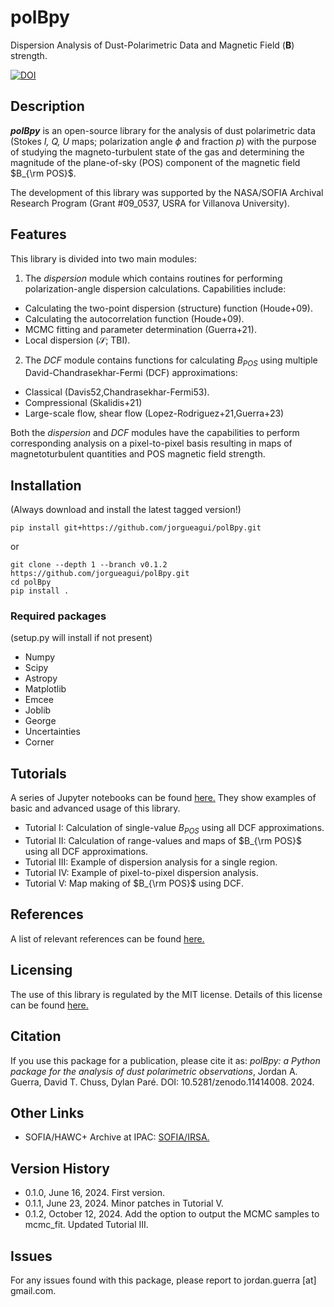 # polBpy
Dispersion Analysis of Dust-Polarimetric Data and Magnetic Field (**B**) strength.

[![DOI](https://zenodo.org/badge/DOI/10.5281/zenodo.11414008.svg)](https://doi.org/10.5281/zenodo.11414008)

## Description
***polBpy*** is an open-source library for the analysis of dust polarimetric data (Stokes *I, Q, U* maps; polarization angle $\phi$ and fraction *p*) with the purpose of studying the magneto-turbulent state of the gas and determining the magnitude of the plane-of-sky (POS) component of the magnetic field $B_{\rm POS}$.

The development of this library was supported by the NASA/SOFIA Archival Research Program (Grant #09_0537, USRA for Villanova University).

## Features

This library is divided into two main modules:

1. The *dispersion* module which contains routines for performing polarization-angle dispersion calculations. Capabilities include:
  - Calculating the two-point dispersion (structure) function (Houde+09).
  - Calculating the autocorrelation function (Houde+09).
  - MCMC fitting and parameter determination (Guerra+21).
  - Local dispersion ($\mathcal{S}$; TBI).
2. The *DCF* module contains functions for calculating $B_{POS}$ using multiple David-Chandrasekhar-Fermi (DCF) approximations:
 - Classical (Davis52,Chandrasekhar-Fermi53).
 - Compressional (Skalidis+21)
 - Large-scale flow, shear flow (Lopez-Rodriguez+21,Guerra+23) 

Both the *dispersion* and *DCF* modules have the capabilities to perform corresponding analysis on a pixel-to-pixel basis resulting in maps of magnetoturbulent quantities and POS magnetic field strength.

## Installation
(Always download and install the latest tagged version!)

```
pip install git+https://github.com/jorgueagui/polBpy.git
```

or

```
git clone --depth 1 --branch v0.1.2 https://github.com/jorgueagui/polBpy.git
cd polBpy
pip install . 
```

### Required packages
(setup.py will install if not present)
- Numpy
- Scipy
- Astropy
- Matplotlib
- Emcee
- Joblib
- George
- Uncertainties
- Corner

## Tutorials
A series of Jupyter notebooks can be found [here.](https://github.com/jorgueagui/polBpy/tree/main/tutorials) They show examples of basic and advanced usage of this library.
- Tutorial I: Calculation of single-value $B_{POS}$ using all DCF approximations.
- Tutorial II: Calculation of range-values and maps of $B_{\rm POS}$ using all DCF approximations.
- Tutorial III: Example of dispersion analysis for a single region.
- Tutorial IV: Example of pixel-to-pixel dispersion analysis.
- Tutorial V: Map making of $B_{\rm POS}$ using DCF.

## References

A list of relevant references can be found [here.](https://github.com/jorgueagui/polBpy/blob/main/refs.md)

## Licensing

The use of this library is regulated by the MIT license. Details of this license can be found [here.](https://github.com/jorgueagui/polBpy/blob/main/License.md)

## Citation

If you use this package for a publication, please cite it as: *polBpy: a Python package for the analysis of dust polarimetric observations*, Jordan A. Guerra, David T. Chuss, Dylan Paré. DOI: 10.5281/zenodo.11414008. 2024.

## Other Links

- SOFIA/HAWC+ Archive at IPAC: [SOFIA/IRSA.](https://irsa.ipac.caltech.edu/applications/sofia/?__action=layout.showDropDown&)

## Version History
- 0.1.0, June 16, 2024. First version.
- 0.1.1, June 23, 2024. Minor patches in Tutorial V.
- 0.1.2, October 12, 2024. Add the option to output the MCMC samples to mcmc_fit. Updated Tutorial III.

## Issues
For any issues found with this package, please report to jordan.guerra [at] gmail.com.
